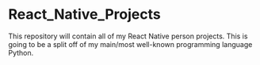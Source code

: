 # React_Native_Projects

This repository will contain all of my React Native person projects. This is going to be a split off of my main/most well-known programming language Python.
